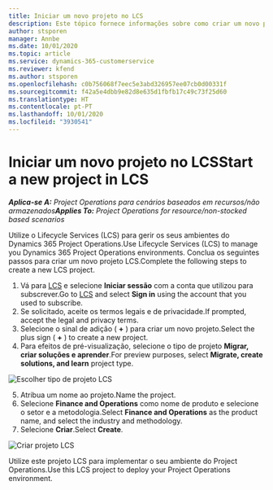```yaml
---
title: Iniciar um novo projeto no LCS
description: Este tópico fornece informações sobre como criar um novo projeto no LCS para o seu ambiente do Project Operations.
author: stsporen
manager: Annbe
ms.date: 10/01/2020
ms.topic: article
ms.service: dynamics-365-customerservice
ms.reviewer: kfend
ms.author: stsporen
ms.openlocfilehash: c0b756068f7eec5e3abd326957ee07cb0d00331f
ms.sourcegitcommit: f42a5e4dbb9e82d8e635d1fbfb17c49c73f25d60
ms.translationtype: HT
ms.contentlocale: pt-PT
ms.lasthandoff: 10/01/2020
ms.locfileid: "3930541"
---
```

# <a name="start-a-new-project-in-lcs"></a><span data-ttu-id="ee3db-103">Iniciar um novo projeto no LCS</span><span class="sxs-lookup"><span data-stu-id="ee3db-103">Start a new project in LCS</span></span>

<span data-ttu-id="ee3db-104">_**Aplica-se A:** Project Operations para cenários baseados em recursos/não armazenados_</span><span class="sxs-lookup"><span data-stu-id="ee3db-104">_**Applies To:** Project Operations for resource/non-stocked based scenarios_</span></span>

<span data-ttu-id="ee3db-105">Utilize o Lifecycle Services (LCS) para gerir os seus ambientes do Dynamics 365 Project Operations.</span><span class="sxs-lookup"><span data-stu-id="ee3db-105">Use Lifecycle Services (LCS) to manage you Dynamics 365 Project Operations environments.</span></span> <span data-ttu-id="ee3db-106">Conclua os seguintes passos para criar um novo projeto LCS.</span><span class="sxs-lookup"><span data-stu-id="ee3db-106">Complete the following steps to create a new LCS project.</span></span>

1. <span data-ttu-id="ee3db-107">Vá para [LCS](https://lcs.dynamics.com/Logon/Index) e selecione **Iniciar sessão** com a conta que utilizou para subscrever.</span><span class="sxs-lookup"><span data-stu-id="ee3db-107">Go to [LCS](https://lcs.dynamics.com/Logon/Index) and select **Sign in** using the account that you used to subscribe.</span></span>
2. <span data-ttu-id="ee3db-108">Se solicitado, aceite os termos legais e de privacidade.</span><span class="sxs-lookup"><span data-stu-id="ee3db-108">If prompted, accept the legal and privacy terms.</span></span>
3. <span data-ttu-id="ee3db-109">Selecione o sinal de adição ( **+** ) para criar um novo projeto.</span><span class="sxs-lookup"><span data-stu-id="ee3db-109">Select the plus sign ( **+** ) to create a new project.</span></span>
4. <span data-ttu-id="ee3db-110">Para efeitos de pré-visualização, selecione o tipo de projeto **Migrar, criar soluções e aprender**.</span><span class="sxs-lookup"><span data-stu-id="ee3db-110">For preview purposes, select **Migrate, create solutions, and learn** project type.</span></span>

  ![Escolher tipo de projeto LCS](./media/create-lcs-1.png)

5. <span data-ttu-id="ee3db-112">Atribua um nome ao projeto.</span><span class="sxs-lookup"><span data-stu-id="ee3db-112">Name the project.</span></span> 
6. <span data-ttu-id="ee3db-113">Selecione **Finance and Operations** como nome de produto e selecione o setor e a metodologia.</span><span class="sxs-lookup"><span data-stu-id="ee3db-113">Select **Finance and Operations** as the product name, and select the industry and methodology.</span></span> 
7. <span data-ttu-id="ee3db-114">Selecione **Criar**.</span><span class="sxs-lookup"><span data-stu-id="ee3db-114">Select **Create**.</span></span>

![Criar projeto LCS](./media/create-lcs-2.png)

<span data-ttu-id="ee3db-116">Utilize este projeto LCS para implementar o seu ambiente do Project Operations.</span><span class="sxs-lookup"><span data-stu-id="ee3db-116">Use this LCS project to deploy your Project Operations environment.</span></span>

